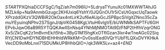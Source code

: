 $START$PXQhiaDCCFSgC/1qZ/ah7m096lU+5LdryaTYunuXc01MXWWTAhJGMZLk4p+Na9AnmbGzugc2KHUxiq6YshY/0JQGnOU1r5iCsUtGqxcUqTaowkXPrzddGKzV3QWBiR2OkOax4ntLirK2uf6eAUpGcJSPBpcSiVgitZNno35cZamuYEyuinqNPhv2S7SgnJ/dpVK0458KgLVtuH6vlgVE/bUWNMkSAPTFi/6GHEPvbJqwO6aB9R5YTQQKAwIlSnNsq4YNhMjNMOTAt9D/FNP2tHfhVzqrONGXx5/ZkCqK2z1mBvmEk/t5hb+3ByG1M15hgKxOTflGzan3lxr4wTneAGc02SiqRYjCN1DwHDYNDBHEHHhIdWRkKM+Dv0ssIEed0VQrYUbFfLQXxDVYKHkAVecDD9oMbLnxl71SDUMkUP8HhbQIO+/qk3WK5Lv+az4+$END$